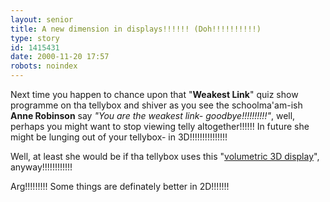 ```yaml
---
layout: senior
title: A new dimension in displays!!!!!! (Doh!!!!!!!!!!)
type: story
id: 1415431
date: 2000-11-20 17:57
robots: noindex
---
```


Next time you happen to chance upon that "<b>Weakest Link</b>" quiz show programme on tha tellybox and shiver as you see the schoolma'am-ish <b>Anne Robinson</b> say <i>"You are the weakest link- goodbye!!!!!!!!!!"</i>, well, perhaps you might want to stop viewing telly altogether!!!!!! In future she might be lunging out of your tellybox- in 3D!!!!!!!!!!!!!!! 

Well, at least she would be if tha tellybox uses this "<a href="http://www.wired.com/news/print/0,1294,40264,00.html">volumetric 3D display</a>", anyway!!!!!!!!!!!!

Arg!!!!!!!!! Some things are definately better in 2D!!!!!!!
<div style="clear: both;"></div>
